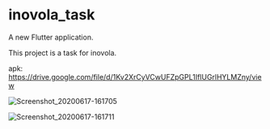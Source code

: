# inovola_task

A new Flutter application.

This project is a task for inovola.

apk: https://drive.google.com/file/d/1Kv2XrCyVCwUFZpGPL1IflUGrlHYLMZny/view

![Screenshot_20200617-161705](https://user-images.githubusercontent.com/36794384/84909894-86c7d100-b0b6-11ea-94f7-07eb736d70d8.jpg)

![Screenshot_20200617-161711](https://user-images.githubusercontent.com/36794384/84909923-8d564880-b0b6-11ea-89b3-2bab812184c9.jpg)

